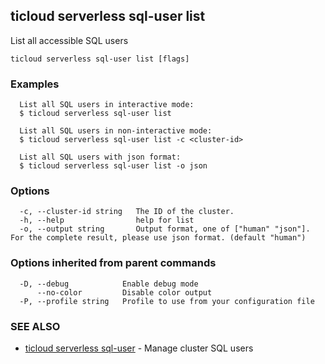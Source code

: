 ## ticloud serverless sql-user list

List all accessible SQL users

```
ticloud serverless sql-user list [flags]
```

### Examples

```
  List all SQL users in interactive mode:
  $ ticloud serverless sql-user list

  List all SQL users in non-interactive mode:
  $ ticloud serverless sql-user list -c <cluster-id>

  List all SQL users with json format:
  $ ticloud serverless sql-user list -o json
```

### Options

```
  -c, --cluster-id string   The ID of the cluster.
  -h, --help                help for list
  -o, --output string       Output format, one of ["human" "json"]. For the complete result, please use json format. (default "human")
```

### Options inherited from parent commands

```
  -D, --debug            Enable debug mode
      --no-color         Disable color output
  -P, --profile string   Profile to use from your configuration file
```

### SEE ALSO

* [ticloud serverless sql-user](ticloud_serverless_sql-user.md)	 - Manage cluster SQL users

